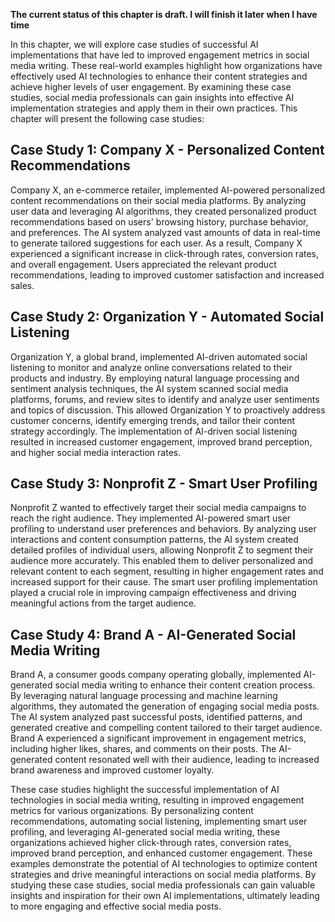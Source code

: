 **The current status of this chapter is draft. I will finish it later when I have time**

In this chapter, we will explore case studies of successful AI implementations that have led to improved engagement metrics in social media writing. These real-world examples highlight how organizations have effectively used AI technologies to enhance their content strategies and achieve higher levels of user engagement. By examining these case studies, social media professionals can gain insights into effective AI implementation strategies and apply them in their own practices. This chapter will present the following case studies:

Case Study 1: Company X - Personalized Content Recommendations
--------------------------------------------------------------

Company X, an e-commerce retailer, implemented AI-powered personalized content recommendations on their social media platforms. By analyzing user data and leveraging AI algorithms, they created personalized product recommendations based on users' browsing history, purchase behavior, and preferences. The AI system analyzed vast amounts of data in real-time to generate tailored suggestions for each user. As a result, Company X experienced a significant increase in click-through rates, conversion rates, and overall engagement. Users appreciated the relevant product recommendations, leading to improved customer satisfaction and increased sales.

Case Study 2: Organization Y - Automated Social Listening
---------------------------------------------------------

Organization Y, a global brand, implemented AI-driven automated social listening to monitor and analyze online conversations related to their products and industry. By employing natural language processing and sentiment analysis techniques, the AI system scanned social media platforms, forums, and review sites to identify and analyze user sentiments and topics of discussion. This allowed Organization Y to proactively address customer concerns, identify emerging trends, and tailor their content strategy accordingly. The implementation of AI-driven social listening resulted in increased customer engagement, improved brand perception, and higher social media interaction rates.

Case Study 3: Nonprofit Z - Smart User Profiling
------------------------------------------------

Nonprofit Z wanted to effectively target their social media campaigns to reach the right audience. They implemented AI-powered smart user profiling to understand user preferences and behaviors. By analyzing user interactions and content consumption patterns, the AI system created detailed profiles of individual users, allowing Nonprofit Z to segment their audience more accurately. This enabled them to deliver personalized and relevant content to each segment, resulting in higher engagement rates and increased support for their cause. The smart user profiling implementation played a crucial role in improving campaign effectiveness and driving meaningful actions from the target audience.

Case Study 4: Brand A - AI-Generated Social Media Writing
---------------------------------------------------------

Brand A, a consumer goods company operating globally, implemented AI-generated social media writing to enhance their content creation process. By leveraging natural language processing and machine learning algorithms, they automated the generation of engaging social media posts. The AI system analyzed past successful posts, identified patterns, and generated creative and compelling content tailored to their target audience. Brand A experienced a significant improvement in engagement metrics, including higher likes, shares, and comments on their posts. The AI-generated content resonated well with their audience, leading to increased brand awareness and improved customer loyalty.

These case studies highlight the successful implementation of AI technologies in social media writing, resulting in improved engagement metrics for various organizations. By personalizing content recommendations, automating social listening, implementing smart user profiling, and leveraging AI-generated social media writing, these organizations achieved higher click-through rates, conversion rates, improved brand perception, and enhanced customer engagement. These examples demonstrate the potential of AI technologies to optimize content strategies and drive meaningful interactions on social media platforms. By studying these case studies, social media professionals can gain valuable insights and inspiration for their own AI implementations, ultimately leading to more engaging and effective social media posts.
